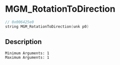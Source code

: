 # MGM_RotationToDirection
```c
// 0x006425e0
string MGM_RotationToDirection(unk p0)
```
## Description
```
Minimum Arguments: 1
Maximum Arguments: 1
```
